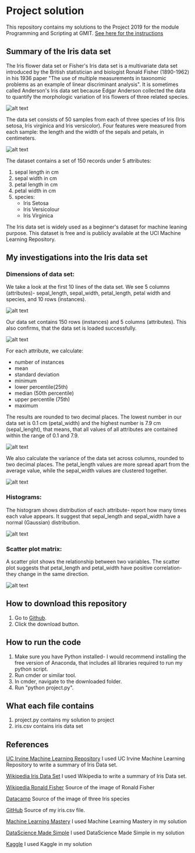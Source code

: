 # Project solution

This repository contains my solutions to the Project 2019 for the module Programming and Scripting at GMIT.
[See here for the instructions](https://github.com/ianmcloughlin/project-pands/raw/master/project.pdf)

## Summary of the Iris data set
The Iris flower data set or Fisher's Iris data set is a multivariate data set introduced by the British statistician and biologist Ronald Fisher (1890-1962) in his 1936 paper "The use of multiple measurements in taxonomic problems as an example of linear discriminant analysis". It is sometimes called Anderson's Iris data set because Edgar Anderson collected the data to quantify the morphologic variation of Iris flowers of three related species. 

![alt text](https://upload.wikimedia.org/wikipedia/commons/thumb/a/aa/Youngronaldfisher2.JPG/220px-Youngronaldfisher2.JPG "Ronald Fisher in 1913")

The data set consists of 50 samples from each of three species of Iris (Iris setosa, Iris virginica and Iris versicolor). Four features were measured from each sample: the length and the width of the sepals and petals, in centimeters.

![alt text](https://s3.amazonaws.com/assets.datacamp.com/blog_assets/Machine+Learning+R/iris-machinelearning.png "Iris species")

The dataset contains a set of 150 records under 5 attributes:
1. sepal length in cm
2. sepal width in cm
3. petal length in cm
4. petal width in cm
5. species:
   * Iris Setosa
   * Iris Versicolour
   * Iris Virginica

The Iris data set is widely used as a beginner's dataset for machine leaning purpose. This dataset is free and is publicly available at the UCI Machine Learning Repository.

## My investigations into the Iris data set

### Dimensions of data set:

We take a look at the first 10 lines of the data set. We see 5 columns (attributes)- sepal_length, sepal_width, petal_length, petal width and species, and 10 rows (instances).

![alt text](https://user-images.githubusercontent.com/47215445/56868638-d946b980-69ec-11e9-926d-4bf1048dbb2d.jpg "First ten lines of data set")

Our data set contains 150 rows (instances) and 5 columns (attributes). This also confirms, that the data set is loaded successfully.

![alt text](https://user-images.githubusercontent.com/47215445/56868640-d9df5000-69ec-11e9-8e0f-41c8e3101d1a.jpg "Number or rows and columns")

For each attribute, we calculate: 
* number of instances 
* mean
* standard deviation 
* minimum
* lower percentile(25th)
* median (50th percentile)
* upper percentile (75th)
* maximum

The results are rounded to two decimal places. The lowest number in our data set is 0.1 cm (petal_width) and the highest number is 7.9 cm (sepal_lenght), that means, that all values of all attributes are contained within the range of 0.1 and 7.9. 

![alt text](https://user-images.githubusercontent.com/47215445/56868641-d9df5000-69ec-11e9-8b87-fd573ec62ebb.jpg "Statistical summary")

We also calculate the variance of the data set across columns, rounded to two decimal places. The petal_length values are more spread apart from the average value, while the sepal_width values are clustered together.

![alt text](https://user-images.githubusercontent.com/47215445/56868642-d9df5000-69ec-11e9-9d1d-d95a5dd55d3d.jpg "Variance")

### Histograms:

The histogram shows distribution of each attribute- report how many times each value appears. It suggest that sepal_length and sepal_width have a normal (Gaussian) distribution.

![alt text](https://user-images.githubusercontent.com/47215445/56849791-1e85c100-68f1-11e9-8615-3ec16c9305f3.jpg "Histograms")

### Scatter plot matrix:
A scatter plot shows the relationship between two variables. The scatter plot suggests that petal_length and petal_width have positive correlation- they change in the same direction. 

![alt text](https://user-images.githubusercontent.com/47215445/56854379-78a47780-692d-11e9-8e1f-1099178f1a6f.jpg "Scatter plot matrix")

## How to download this repository

1. Go to [Github](https://github.com/amacuga/pands-project.git).
2. Click the download button.

## How to run the code

1. Make sure you have Python installed- I would recommend installing the free version of Anaconda, that includes all libraries required to run my python script.
2. Run cmder or similar tool.
3. In cmder, navigate to the downloaded folder.
4. Run "python project.py".

## What each file contains

1. project.py contains my solution to project
2. iris.csv contains iris data set

## References
[UC Irvine Machine Learning Repository](http://archive.ics.uci.edu/ml/datasets/Iris) I used UC Irvine Machine Learning Repository to write a summary of Iris Data set.

[Wikipedia Iris Data Set](https://en.wikipedia.org/wiki/Iris_flower_data_set) I used Wikipedia to write a summary of Iris Data set.

[Wikipedia Ronald Fisher](https://en.wikipedia.org/wiki/Ronald_Fisher) Source of the image of Ronald Fisher

[Datacamp](https://www.datacamp.com/community/tutorials/machine-learning-in-r) Source of the image of three Iris species

[GitHub](https://gist.github.com/curran/a08a1080b88344b0c8a7) Source of my iris.csv file.

[Machine Learning Mastery](https://machinelearningmastery.com/machine-learning-in-python-step-by-step/) I used Machine Learning Mastery in my solution

[DataScience Made Simple](http://www.datasciencemadesimple.com/variance-function-python-pandas-dataframe-row-column-wise-variance/) I used DataScience Made Simple in my solution

[Kaggle](https://www.kaggle.com/gopaltirupur/iris-data-analysis-and-machine-learning-python) I used Kaggle in my solution